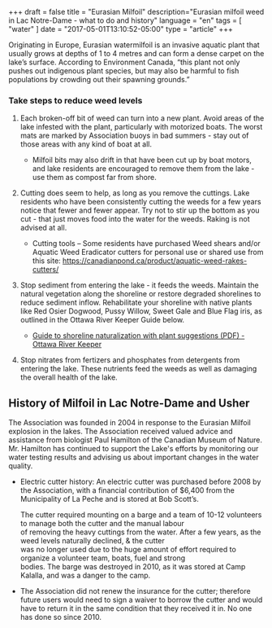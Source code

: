 +++
draft = false
title = "Eurasian Milfoil"
description="Eurasian milfoil weed in Lac Notre-Dame - what to do and history"
language = "en"
tags = [
    "water"
]
date = "2017-05-01T13:10:52-05:00"
type = "article"
+++

Originating in Europe, Eurasian watermilfoil is an invasive aquatic plant that usually grows at depths of 1 to 4 metres and can form a dense carpet on the lake’s surface.  According to Environment Canada, “this plant not only pushes out indigenous plant species, but may also be harmful to fish populations by crowding out their spawning grounds.”

### Take steps to reduce weed levels

1. Each broken-off bit of weed can turn into a new plant. Avoid areas of the lake infested with the plant, particularly with motorized boats. The worst mats are marked by Association buoys in bad summers - stay out of those areas with any kind of boat at all. 

   * Milfoil bits may also drift in that have been cut up by boat motors, and lake residents are encouraged to remove them from the lake - use them as compost far from shore.
   
2. Cutting does seem to help, as long as you remove the cuttings. Lake residents who have been consistently cutting the weeds for a few years notice that fewer and fewer appear. Try not to stir up the bottom as you cut - that just moves food into the water for the weeds. Raking is not advised at all. 

    * Cutting tools – Some residents have purchased Weed shears and/or Aquatic Weed Eradicator cutters for personal use or shared use from this site: https://canadianpond.ca/product/aquatic-weed-rakes-cutters/
   
3. Stop sediment from entering the lake - it feeds the weeds. Maintain the natural vegetation along the shoreline or restore degraded shorelines to reduce sediment inflow. Rehabilitate your shoreline with native plants like Red Osier Dogwood, Pussy Willow, Sweet Gale and Blue Flag iris, as outlined in the Ottawa River Keeper Guide below. 

   * [Guide to shoreline naturalization with plant suggestions (PDF) - Ottawa River Keeper](https://www.ottawariverkeeper.ca/wp-content/uploads/2015/09/3_ORK_ShorelineNaturalization_EN.pdf) 
   
4. Stop nitrates from fertizers and phosphates from detergents from entering the lake. These nutrients feed the weeds as well as damaging the overall health of the lake.  

## History of Milfoil in Lac Notre-Dame and Usher

The Association was founded in 2004 in response to the Eurasian Milfoil explosion in the lakes. The Association received valued advice and assistance from biologist Paul Hamilton of the Canadian Museum of Nature. Mr. Hamilton has continued to support the Lake's efforts by monitoring our water testing results and advising us about important changes in the water quality. 

* Electric	cutter	history:	An	electric	cutter	was	purchased	before 2008 by the	Association, with a financial contribution of $6,400 from the Municipality of La Peche	and	is	stored	at	Bob	Scott’s.

   The cutter	required	mounting	on	a	barge and	a	team	of	10-12	volunteers	to	manage	both	the	cutter	and	the	manual	labour	
of	removing	the	heavy	cuttings	from	the	water.	After	a	few	years,	as	the	weed	levels	naturally	declined,	&	the	cutter	
was	no	longer	used	due	to	the	huge	amount	of	effort	required	to	organize	a	volunteer	team,	boats,	fuel	and	strong	
bodies.	 The	 barge	 was	 destroyed	 in	 2010, as	 it	 was	 stored	 at	 Camp	 Kalalla,	 and	 was	 a	 danger	 to	 the	 camp.	 

* The	Association	did	not	 renew	the	insurance for the cutter;	 therefore future	users	would	need	to	sign	a	waiver to	borrow the	cutter and	would	have	to	return	it	in	the	same	condition	that	they	received	it	in.		No	one	has	done	so	since	2010.	
   

